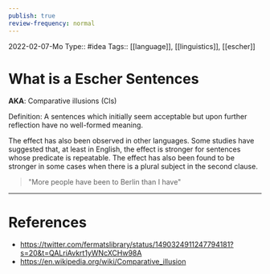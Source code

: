 ```yaml
---
publish: true
review-frequency: normal
---
```

2022-02-07-Mo
Type:: #idea
Tags:: [[language]], [[linguistics]], [[escher]]

# What is a Escher Sentences
**AKA**: Comparative illusions (Cls)

Definition: A sentences which initially seem acceptable but upon further reflection have no well-formed meaning.

The effect has also been observed in other languages. Some studies have suggested that, at least in English, the effect is stronger for sentences whose predicate is repeatable. The effect has also been found to be stronger in some cases when there is a plural subject in the second clause.

> "More people have been to Berlin than I have"

---
# References
- https://twitter.com/fermatslibrary/status/1490324911247794181?s=20&t=QALriAvkrt1yWNcXCHw98A
- https://en.wikipedia.org/wiki/Comparative_illusion